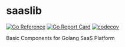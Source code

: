 # saaslib

[![Go Reference](https://pkg.go.dev/badge/github.com/ipfans/saaslib.svg)](https://pkg.go.dev/github.com/ipfans/saaslib)
[![Go Report Card](https://goreportcard.com/badge/github.com/ipfans/saaslib)](https://goreportcard.com/report/github.com/ipfans/saaslib)
[![codecov](https://codecov.io/gh/ipfans/saaslib/branch/master/graph/badge.svg?token=7IF936mHcL)](https://codecov.io/gh/ipfans/saaslib)

Basic Components for Golang SaaS Platform
